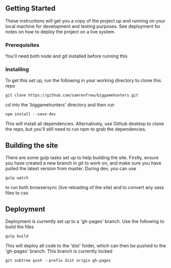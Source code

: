 ## Getting Started

These instructions will get you a copy of the project up and running on your local machine for development and testing purposes. See deployment for notes on how to deploy the project on a live system.

### Prerequisites

You'll need both node and git installed before running this

### Installing

To get this set up, run the following in your working directory to clone this repo

```
git clone https://github.com/samrenfrew/biggamehunters.git
```

cd into the 'biggamehunters' directory and then run

```
npm install --save-dev
```

This will install all dependencies. Alternatively, use Github desktop to clone the repo, but you'll still need to run npm to grab the dependencies.

## Building the site

There are some gulp tasks set up to help building the site. Firstly, ensure you have created a new branch in git to work on, and make sure you have pulled the latest version from master. During dev, you can use
```
gulp watch
```
to run both browsersync (live reloading of the site) and to convert any sass files to css

## Deployment

Deployment is currently set up to a 'gh-pages' branch. Use the following to build the files

```
gulp build
```

This will deploy all code to the 'dist' folder, which can then be pushed to the 'gh-pages' branch. This branch is currently locked

```
git subtree push --prefix dist origin gh-pages
```
